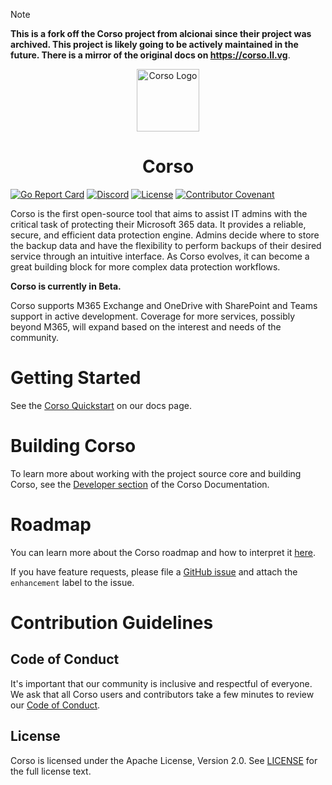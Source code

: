 > [!NOTE] 
> **This is a fork off the Corso project from alcionai since their project was archived. This project is likely going to be actively maintained in the future. There is a mirror of the original docs on https://corso.ll.vg**.

<p align="center">
    <img src="https://github.com/clysec/corso/blob/main/website/static/img/corso_logo.svg?raw=true" alt="Corso Logo" width="100" />
</p>
<h1 align="center">Corso</h1>

[![Go Report Card](https://goreportcard.com/badge/github.com/clysec/corso/src)](https://goreportcard.com/report/github.com/clysec/corso/src)
[![Discord](https://img.shields.io/badge/discuss-discord-blue)](https://discord.gg/63DTTSnuhT)
[![License](https://img.shields.io/badge/License-Apache_2.0-green.svg)](https://opensource.org/licenses/Apache-2.0)
[![Contributor Covenant](https://img.shields.io/badge/Contributor%20Covenant-2.1-4baaaa.svg)](CODE_OF_CONDUCT.md)

Corso is the first open-source tool that aims to assist IT admins with the critical task of protecting their
Microsoft 365 data. It provides a reliable, secure, and efficient data protection engine. Admins decide where to store
the backup data and have the flexibility to perform backups of their desired service through an intuitive interface.
As Corso evolves, it can become a great building block for more complex data protection workflows.

**Corso is currently in Beta.**

Corso supports M365 Exchange and OneDrive with SharePoint and Teams support in active development. Coverage for more
services, possibly beyond M365, will expand based on the interest and needs of the community.

# Getting Started

See the [Corso Quickstart](https://corso.ll.vg/docs/quickstart/) on our docs page.

# Building Corso

To learn more about working with the project source core and building Corso, see the
[Developer section](https://corso.ll.vg/docs/developers/build) of the Corso Documentation.

# Roadmap

You can learn more about the Corso roadmap and how to interpret it [here](https://github.com/clysec/corso-roadmap).

If you have feature requests, please file a [GitHub issue](https://github.com/clysec/corso/issues/)
and attach the `enhancement` label to the issue.

# Contribution Guidelines

## Code of Conduct

It's important that our community is inclusive and respectful of everyone.
We ask that all Corso users and contributors take a few minutes to review our
[Code of Conduct](CODE_OF_CONDUCT.md).

## License

Corso is licensed under the Apache License, Version 2.0. See [LICENSE](LICENSE) for the full license text.
